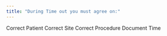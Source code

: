 ```yaml
---
title: "During Time out you must agree on:"
---
```

Correct Patient
Correct Site
Correct Procedure
Document Time

